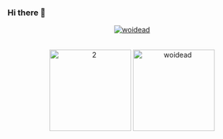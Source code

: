 ### Hi there 👋

<!--
**woidead/woidead** is a ✨ _special_ ✨ repository because its `README.md` (this file) appears on your GitHub profile.

Here are some ideas to get you started:

- 🔭 I’m currently working on ...
- 🌱 I’m currently learning ...
- 👯 I’m looking to collaborate on ...
- 🤔 I’m looking for help with ...
- 💬 Ask me about ...
- 📫 How to reach me: ...
- 😄 Pronouns: ...
- ⚡ Fun fact: ...
-->

<table>
  <tr>
     <p align="center">

  <p align="center"> <a href="https://github.com/ryo-ma/github-profile-trophy"><img src="https://github-profile-trophy.vercel.app/?username=woidead&theme=matrix" alt="woidead" /></a> </p>       
    </p>
  </tr>
</table>
<table> 
  <tr>
   
  
  <p align="center">
    <img src="https://github-readme-stats.vercel.app/api/top-langs/?username=woidead&theme=radical&layout=compact&hide=Jupyter%20Notebook" height=165  display=block  alt="2">
    <img src="https://github-readme-streak-stats.herokuapp.com/?user=woidead&theme=radical" height=165  alt="woidead"></td>
     
  </p>
  
</table>
